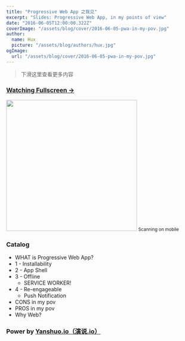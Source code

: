 ```yaml
---
title: "Progressive Web App 之我见"
excerpt: "Slides: Progressive Web App, in my points of view"
date: "2016-06-05T12:00:00.322Z"
coverImage: "/assets/blog/cover/2016-06-05-pwa-in-my-pov.jpg"
author:
  name: Hux
  picture: "/assets/blog/authors/hux.jpg"
ogImage:
  url: "/assets/blog/cover/2016-06-05-pwa-in-my-pov.jpg"
---
```


> 下滑这里查看更多内容

### [Watching Fullscreen →](https://huangxuan.me/pwa-in-my-pov/)

<div class="visible-md visible-lg">
    <img src="//huangxuan.me/pwa-in-my-pov/attach/qrcode.png" width="350" />
    <small class="img-hint">Scanning on mobile</small>
</div>

### Catalog

- WHAT is Progressive Web App?
- 1 - Installability
- 2 - App Shell
- 3 - Offline
  - SERVICE WORKER!
- 4 - Re-engageable
  - Push Notification
- CONS in my pov
- PROS in my pov
- Why Web?

### Power by [Yanshuo.io（演说.io）](https://yanshuo.io)
